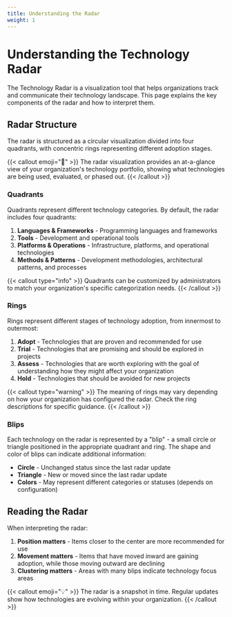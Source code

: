 ```yaml
---
title: Understanding the Radar
weight: 1
---
```


# Understanding the Technology Radar

The Technology Radar is a visualization tool that helps organizations track and communicate their technology landscape. This page explains the key components of the radar and how to interpret them.

## Radar Structure

The radar is structured as a circular visualization divided into four quadrants, with concentric rings representing different adoption stages.

{{< callout emoji="🎯" >}}
The radar visualization provides an at-a-glance view of your organization's technology portfolio, showing what technologies are being used, evaluated, or phased out.
{{< /callout >}}

### Quadrants

Quadrants represent different technology categories. By default, the radar includes four quadrants:

1. **Languages & Frameworks** - Programming languages and frameworks
2. **Tools** - Development and operational tools
3. **Platforms & Operations** - Infrastructure, platforms, and operational technologies
4. **Methods & Patterns** - Development methodologies, architectural patterns, and processes

{{< callout type="info" >}}
Quadrants can be customized by administrators to match your organization's specific categorization needs.
{{< /callout >}}

### Rings

Rings represent different stages of technology adoption, from innermost to outermost:

1. **Adopt** - Technologies that are proven and recommended for use
2. **Trial** - Technologies that are promising and should be explored in projects
3. **Assess** - Technologies that are worth exploring with the goal of understanding how they might affect your organization
4. **Hold** - Technologies that should be avoided for new projects

{{< callout type="warning" >}}
The meaning of rings may vary depending on how your organization has configured the radar. Check the ring descriptions for specific guidance.
{{< /callout >}}

### Blips

Each technology on the radar is represented by a "blip" - a small circle or triangle positioned in the appropriate quadrant and ring. The shape and color of blips can indicate additional information:

- **Circle** - Unchanged status since the last radar update
- **Triangle** - New or moved since the last radar update
- **Colors** - May represent different categories or statuses (depends on configuration)

## Reading the Radar

When interpreting the radar:

1. **Position matters** - Items closer to the center are more recommended for use
2. **Movement matters** - Items that have moved inward are gaining adoption, while those moving outward are declining
3. **Clustering matters** - Areas with many blips indicate technology focus areas

{{< callout emoji="💡" >}}
The radar is a snapshot in time. Regular updates show how technologies are evolving within your organization.
{{< /callout >}} 